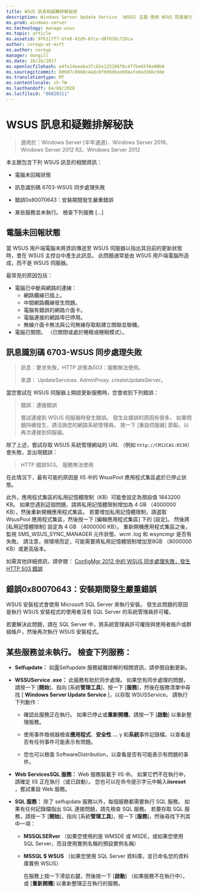 ```yaml
---
title: WSUS 訊息和疑難排解秘訣
description: Windows Server Update Service （WSUS）主題-使用 WSUS 訊息進行疑難排解
ms.prod: windows-server
ms.technology: manage-wsus
ms.topic: article
ms.assetid: 9f6317f7-bfe0-42d9-87ce-d8f038c728ca
author: coreyp-at-msft
ms.author: coreyp
manager: dongill
ms.date: 10/16/2017
ms.openlocfilehash: e4fe14eeaba3fc82e125288f8c47fb445f6e00b0
ms.sourcegitcommit: b00d7c8968c4adc8f699dbee694afe6ed36bc9de
ms.translationtype: MT
ms.contentlocale: zh-TW
ms.lasthandoff: 04/08/2020
ms.locfileid: "80828311"
---
```

# <a name="wsus-messages-and-troubleshooting-tips"></a>WSUS 訊息和疑難排解秘訣

>適用於：Windows Server (半年通道)、Windows Server 2016、Windows Server 2012 R2、Windows Server 2012

本主題包含下列 WSUS 訊息的相關資訊：

-   電腦未回報狀態

-   訊息識別碼 6703-WSUS 同步處理失敗

-   錯誤0x80070643：安裝期間發生嚴重錯誤

-   某些服務並未執行。 檢查下列服務 [...]

## <a name="computer-has-not-reported-status"></a>電腦未回報狀態
當 WSUS 用戶端電腦未將資訊傳送至 WSUS 伺服器以指出其目前的更新狀態時，會在 WSUS 主控台中產生此訊息。 此問題通常是由 WSUS 用戶端電腦所造成，而不是 WSUS 伺服器。

最常見的原因包括：

-   電腦已中斷與網路的連線：
    -   網路纜線已插上。
    -   中間網路纜線發生問題。
    -   電腦有錯誤的網路介面卡。
    -   電腦連接的網路埠已停用。
    -   無線介面卡無法與公司無線存取點建立關聯並聯機。
-   電腦已關閉。 （已關閉或處於睡眠或睡眠模式）。

## <a name="message-id-6703---wsus-synchronization-failed"></a>訊息識別碼 6703-WSUS 同步處理失敗
> 訊息：要求失敗，HTTP 狀態為503：服務無法使用。
> 
> 來源： UpdateServices. AdminProxy. createUpdateServer。

當您嘗試在 WSUS 伺服器上開啟更新服務時，您會收到下列錯誤：

> 錯誤：連接錯誤
> 
> 嘗試連接到 WSUS 伺服器時發生錯誤。 發生此錯誤的原因有很多。 如果問題持續發生，請洽詢您的網路系統管理員。 按一下 [重設伺服器] 節點，以再次連接到伺服器。

除了上述，嘗試存取 WSUS 系統管理網站的 URL （例如 `http://CM12CAS:8530`）會失敗，並出現錯誤：

> HTTP 錯誤503。 服務無法使用

在此情況下，最有可能的原因是 IIS 中的 WsusPool 應用程式集區處於已停止狀態。

此外，應用程式集區的私用記憶體限制（KB）可能會設定為預設值 1843200 KB。 如果您遇到這個問題，請將私用記憶體限制增加為 4 GB （4000000 KB），然後重新開機應用程式集區。 若要增加私用記憶體限制，請選取 WsusPool 應用程式集區，然後按一下 [編輯應用程式集區] 下的 [設定]。 然後將 [私用記憶體限制] 設定為 4 GB （4000000 KB）。 重新開機應用程式集區之後，監視 SMS_WSUS_SYNC_MANAGER 元件狀態、wcm .log 和 wsyncmgr 是否有失敗。 請注意，視環境而定，可能需要將私用記憶體限制增加至8GB （8000000 KB）或更高版本。

如需其他詳細資訊，請參閱： [ConfigMgr 2012 中的 WSUS 同步處理失敗，發生 HTTP 503 錯誤](https://blogs.technet.com/b/sus/archive/2015/03/23/configmgr-2012-support-tip-wsus-sync-fails-with-http-503-errors.aspx)

## <a name="error-0x80070643-fatal-error-during-installation"></a>錯誤0x80070643：安裝期間發生嚴重錯誤
WSUS 安裝程式會使用 Microsoft SQL Server 來執行安裝。 發生此問題的原因是執行 WSUS 安裝程式的使用者沒有 SQL Server 的系統管理員許可權。

若要解決此問題，請在 SQL Server 中，將系統管理員許可權授與使用者帳戶或群組帳戶，然後再次執行 WSUS 安裝程式。

## <a name="some-services-are-not-running-check-the-following-services"></a>某些服務並未執行。 檢查下列服務：

- **Selfupdate：** 如[需](https://technet.microsoft.com/library/cc708554(v=ws.10).aspx)Selfupdate 服務疑難排解的相關資訊，請參閱自動更新。

- **WSSUService .exe：** 此服務有助於同步處理。 如果您有同步處理的問題，請按一下 [**開始**]、指向 [系統**管理工具**]、按一下 [**服務**]，然後在服務清單中尋找 [ **Windows Server Update Service** ]，以存取 WSUSService。 請執行下列動作：
    
    -   確認此服務正在執行。 如果已停止或**重新開機**，請按一下 [**啟動**] 以重新整理服務。
    
    -   使用事件檢視器檢查**應用程式**、**安全性 ...** y 和**系統**事件記錄檔，以查看是否有任何事件可能表示有問題。
    
    -   您也可以檢查 SoftwareDistribution，以查看是否有可能表示有問題的事件。

- **Web ServicesSQL 服務：** Web 服務裝載于 IIS 中。 如果它們不在執行中，請確定 IIS 正在執行（或已啟動）。 您也可以在命令提示字元中輸入**iisreset** ，嘗試重設 Web 服務。

- **SQL 服務：** 除了 selfupdate 服務以外，每個服務都需要執行 SQL 服務。 如果有任何記錄檔指出 SQL 連接問題，請先檢查 SQL 服務。 若要存取 SQL 服務，請按一下 [**開始**]，指向 [系統**管理工具**]，按一下 [**服務**]，然後尋找下列其中一項：
    
  - **MSSQLSERver** （如果您使用的是 WMSDE 或 MSDE，或如果您使用 SQL Server，而且使用實例名稱的預設實例名稱）
    
  - **MSSQL $ WSUS** （如果您使用 SQL Server 資料庫，並已命名您的資料庫實例 WSUS）
    
    在服務上按一下滑鼠右鍵，然後按一下 [**啟動**] （如果服務不在執行中），或 [**重新開機**] 以重新整理正在執行的服務。
